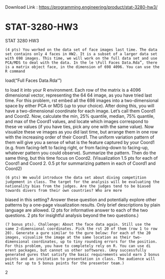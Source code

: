 Download Link : https://programming.engineering/product/stat-3280-hw3/

# STAT-3280-HW3
STAT 3280 HW3


    (4 pts) You worked on the data set of face images last time. The data set contains only 4 faces in HW2. It is a subset of a larger data set with 698 images. This time, we will work on the full data set and use PCA/MDS to deal with the data. In the le \Full Faces Data.Rda”, there is a matrix object face, in the dimension of 698 4096. You can use the R command

load(“Full Faces Data.Rda‘”)

to load it into your R environment. Each row of the matrix is a 4096 dimensional vector, representing the 64 64 image, as you have tried last time. For this problem, rst embed all the 698 images into a two-dimensional space by either PCA or MDS (up to your choice). After doing this, you will have a two-dimensional coordinate for each image. Let’s call them Coord1 and Coord2. Now, calculate the min, 25% quantile, median, 75% quantile, and max of the Coord1 values, and locate which images correspond to these ve values (if you have ties, pick any one with the same value). Now visualize these ve images as you did last time, but arrange them in one row with the increasing order of their Coord1. The uniform variation pattern of them will give you a sense of what is the feature captured by your Coord1 (e.g. from facing-left to facing right, or from facing-down to facing-up, whatever pattern you could observe). Summarize the pattern. Then do the same thing, but this time focus on Coord2. (Visualization 1.5 pts for each of Coord1 and Coord 2. 0.5 pt for summarizing pattern in each of Coord1 and Coord2)

    (6 pts) We would introduce the data set about diving competition judgement in class. The target for the analysis will be evaluating the nationality bias from the judges. Are the judges tend to be biased towards divers from their own countries? Who are more

biased in this setting? Answer these question and potentially explore other patterns by a one-page visualization results. Only brief descriptions by plain language are allowed. (2 pts for informative answer to each of the two questions. 2 pts for insightful analysis beyond the two questions.)

    (7 bonus pts). Challenge: About the face data again. Still use the same 2-dimensional coordinates. Pick the rst 20 of them (row 1 to row 20). Generate a gure similar to the gure below: For each of the 20 images, visualize the image at the same location as their two-dimensional coordinates, up to tiny rounding errors for the position. For this problem, you have to completely rely on R. You can use di erent packages, but cannot us other softwares. (Any successfully generated gures that satisfy the basic requirements would earn 2 bonus points and an invitation to presentation in class. The audience will wait for up to 5 bonus points for the presenter team.)

2

